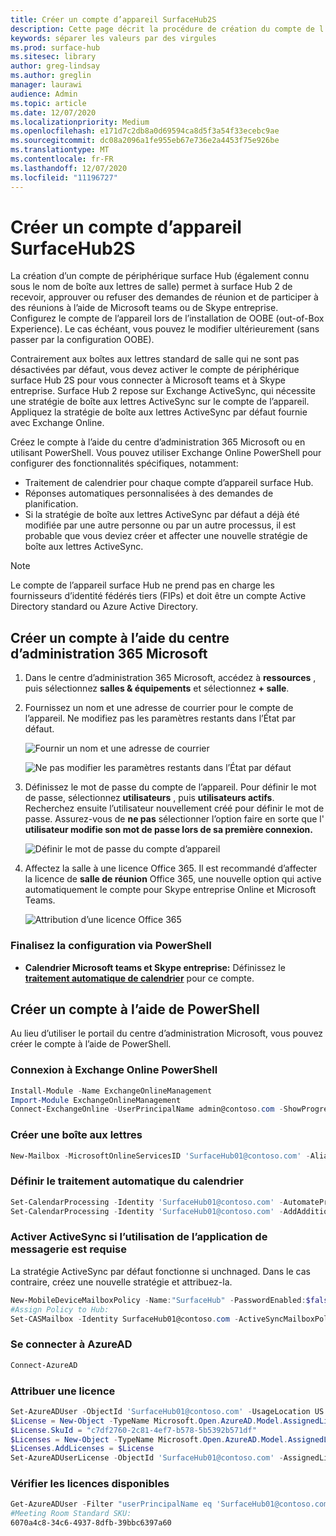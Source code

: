 ```yaml
---
title: Créer un compte d’appareil SurfaceHub2S
description: Cette page décrit la procédure de création du compte de l’appareil surface Hub 2S.
keywords: séparer les valeurs par des virgules
ms.prod: surface-hub
ms.sitesec: library
author: greg-lindsay
ms.author: greglin
manager: laurawi
audience: Admin
ms.topic: article
ms.date: 12/07/2020
ms.localizationpriority: Medium
ms.openlocfilehash: e171d7c2db8a0d69594ca8d5f3a54f33ecebc9ae
ms.sourcegitcommit: dc08a2096a1fe955eb67e736e2a4453f75e926be
ms.translationtype: MT
ms.contentlocale: fr-FR
ms.lasthandoff: 12/07/2020
ms.locfileid: "11196727"
---
```

# Créer un compte d’appareil SurfaceHub2S

La création d’un compte de périphérique surface Hub (également connu sous le nom de boîte aux lettres de salle) permet à surface Hub 2 de recevoir, approuver ou refuser des demandes de réunion et de participer à des réunions à l’aide de Microsoft teams ou de Skype entreprise. Configurez le compte de l’appareil lors de l’installation de OOBE (out-of-Box Experience). Le cas échéant, vous pouvez le modifier ultérieurement (sans passer par la configuration OOBE).

Contrairement aux boîtes aux lettres standard de salle qui ne sont pas désactivées par défaut, vous devez activer le compte de périphérique surface Hub 2S pour vous connecter à Microsoft teams et à Skype entreprise. Surface Hub 2 repose sur Exchange ActiveSync, qui nécessite une stratégie de boîte aux lettres ActiveSync sur le compte de l’appareil. Appliquez la stratégie de boîte aux lettres ActiveSync par défaut fournie avec Exchange Online.

Créez le compte à l’aide du centre d’administration 365 Microsoft ou en utilisant PowerShell. Vous pouvez utiliser Exchange Online PowerShell pour configurer des fonctionnalités spécifiques, notamment:

- Traitement de calendrier pour chaque compte d’appareil surface Hub.
- Réponses automatiques personnalisées à des demandes de planification.
- Si la stratégie de boîte aux lettres ActiveSync par défaut a déjà été modifiée par une autre personne ou par un autre processus, il est probable que vous deviez créer et affecter une nouvelle stratégie de boîte aux lettres ActiveSync.

> [!NOTE]  
> Le compte de l’appareil surface Hub ne prend pas en charge les fournisseurs d’identité fédérés tiers (FIPs) et doit être un compte Active Directory standard ou Azure Active Directory.

## Créer un compte à l’aide du centre d’administration 365 Microsoft

1. Dans le centre d’administration 365 Microsoft, accédez à **ressources** , puis sélectionnez **salles & équipements** et sélectionnez **+ salle**.

2. Fournissez un nom et une adresse de courrier pour le compte de l’appareil. Ne modifiez pas les paramètres restants dans l’État par défaut.

   ![Fournir un nom et une adresse de courrier](images/sh2-account2.png)

   ![Ne pas modifier les paramètres restants dans l’État par défaut](images/sh2-account3.png)

3. Définissez le mot de passe du compte de l’appareil. Pour définir le mot de passe, sélectionnez **utilisateurs** , puis **utilisateurs actifs**. Recherchez ensuite l’utilisateur nouvellement créé pour définir le mot de passe. Assurez-vous de **ne pas** sélectionner l’option faire en sorte que l' **utilisateur modifie son mot de passe lors de sa première connexion.**

   ![Définir le mot de passe du compte d’appareil](images/sh2-account4.png)

4. Affectez la salle à une licence Office 365. Il est recommandé d’affecter la licence de **salle de réunion** Office 365, une nouvelle option qui active automatiquement le compte pour Skype entreprise Online et Microsoft Teams.

   ![Attribution d’une licence Office 365](images/sh2-account5.png)

### Finalisez la configuration via PowerShell

- **Calendrier Microsoft teams et Skype entreprise:** Définissez le [**traitement automatique de calendrier**](https://docs.microsoft.com/surface-hub/surface-hub-2s-account?source=docs#set-calendar-auto-processing) pour ce compte.

## Créer un compte à l’aide de PowerShell

Au lieu d’utiliser le portail du centre d’administration Microsoft, vous pouvez créer le compte à l’aide de PowerShell.

### Connexion à Exchange Online PowerShell

```powershell
Install-Module -Name ExchangeOnlineManagement
Import-Module ExchangeOnlineManagement
Connect-ExchangeOnline -UserPrincipalName admin@contoso.com -ShowProgress $true
```

### Créer une boîte aux lettres

```powershell
New-Mailbox -MicrosoftOnlineServicesID 'SurfaceHub01@contoso.com' -Alias SurfaceHub01 -Name "Surface Hub 01" -Room -EnableRoomMailboxAccount $true -RoomMailboxPassword (ConvertTo-SecureString -String 'Pass@word1' -AsPlainText -Force)
```

### Définir le traitement automatique du calendrier

```powershell
Set-CalendarProcessing -Identity 'SurfaceHub01@contoso.com' -AutomateProcessing AutoAccept -AddOrganizerToSubject $false -AllowConflicts $false -DeleteComments $false -DeleteSubject $false -RemovePrivateProperty $false
Set-CalendarProcessing -Identity 'SurfaceHub01@contoso.com' -AddAdditionalResponse $true -AdditionalResponse "This is a Microsoft Surface Hub. Please make sure this meeting is a Microsoft Teams meeting!"
```

### Activer ActiveSync si l’utilisation de l’application de messagerie est requise

 La stratégie ActiveSync par défaut fonctionne si unchnaged. Dans le cas contraire, créez une nouvelle stratégie et attribuez-la.

```powershell
New-MobileDeviceMailboxPolicy -Name:"SurfaceHub" -PasswordEnabled:$false
#Assign Policy to Hub:
Set-CASMailbox -Identity SurfaceHub01@contoso.com -ActiveSyncMailboxPolicy "SurfaceHub"
```
### Se connecter à AzureAD

```powershell
Connect-AzureAD
```

### Attribuer une licence

```powershell
Set-AzureADUser -ObjectId 'SurfaceHub01@contoso.com' -UsageLocation US
$License = New-Object -TypeName Microsoft.Open.AzureAD.Model.AssignedLicense 
$License.SkuId = "c7df2760-2c81-4ef7-b578-5b5392b571df" 
$Licenses = New-Object -TypeName Microsoft.Open.AzureAD.Model.AssignedLicenses 
$Licenses.AddLicenses = $License 
Set-AzureADUserLicense -ObjectId 'SurfaceHub01@contoso.com' -AssignedLicenses $Licenses
```

### Vérifier les licences disponibles

```powershell
Get-AzureADUser -Filter "userPrincipalName eq 'SurfaceHub01@contoso.com'" |fl *
#Meeting Room Standard SKU:
6070a4c8-34c6-4937-8dfb-39bbc6397a60
```